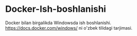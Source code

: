 # Docker-Ish-boshlanishi

Docker bilan birgalikda Windowsda ish boshlanishi.
https://docs.docker.com/windows/ ni o'zbek tilidagi tarjimasi.
